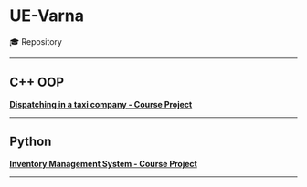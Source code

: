 # UE-Varna
🎓 Repository
***
## C++ OOP
[**Dispatching in a taxi company - Course Project**](https://github.com/dmn-21/UE-Varna/blob/main/Dispatching%20in%20a%20taxi%20company)
***
## Python
[**Inventory Management System - Course Project**](https://github.com/dmn-21/UE-Varna/blob/main/Dispatching%20in%20a%20taxi%20company)
***
